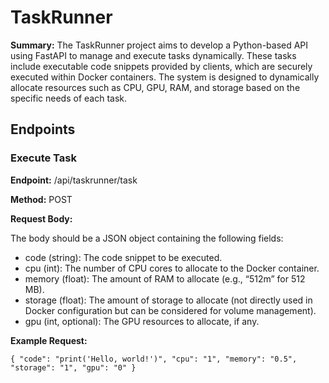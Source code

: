 # TaskRunner

**Summary:**
The TaskRunner project aims to develop a Python-based API using FastAPI to manage and execute tasks dynamically. 
These tasks include executable code snippets provided by clients, which are securely executed within Docker containers. 
The system is designed to dynamically allocate resources such as CPU, GPU, RAM, and storage based on the specific needs of each task.

## Endpoints
### Execute Task
**Endpoint:** /api/taskrunner/task

**Method:** POST

**Request Body:**

The body should be a JSON object containing the following fields:
- code (string): The code snippet to be executed.
- cpu (int): The number of CPU cores to allocate to the Docker container.
- memory (float): The amount of RAM to allocate (e.g., “512m” for 512 MB).
- storage (float): The amount of storage to allocate (not directly used in Docker configuration but can be considered for volume management).
- gpu (int, optional): The GPU resources to allocate, if any.

**Example Request:**

`{
    "code": "print('Hello, world!')",
    "cpu": "1",
    "memory": "0.5",
    "storage": "1",
    "gpu": "0"
}`
